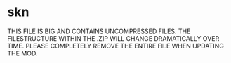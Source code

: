 # skn
THIS FILE IS BIG AND CONTAINS UNCOMPRESSED FILES. THE FILESTRUCTURE WITHIN THE .ZIP WILL CHANGE DRAMATICALLY OVER TIME. PLEASE COMPLETELY REMOVE THE ENTIRE FILE WHEN UPDATING THE MOD.

